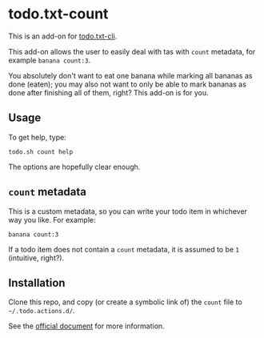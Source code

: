 todo.txt-count
===========

This is an add-on for [todo.txt-cli](https://github.com/todotxt/todo.txt-cli).

This add-on allows the user to easily deal with tas with `count` metadata, for example `banana count:3`.

You absolutely don't want to eat one banana while marking all bananas as done (eaten); you may also not want to only be able to mark bananas as done after finishing all of them, right? This add-on is for you.

## Usage

To get help, type:

```
todo.sh count help
```

The options are hopefully clear enough.

## `count` metadata

This is a custom metadata, so you can write your todo item in whichever way you like. For example:

```
banana count:3
```

If a todo item does not contain a `count` metadata, it is assumed to be `1` (intuitive, right?).

## Installation

Clone this repo, and copy (or create a symbolic link of) the `count` file to `~/.todo.actions.d/`.

See the [official document](https://github.com/todotxt/todo.txt-cli/wiki/Todo.sh-Add-on-Directory#installation) for more information.

